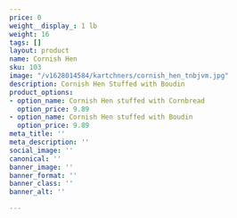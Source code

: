 ```yaml
---
price: 0
weight__display_: 1 lb
weight: 16
tags: []
layout: product
name: Cornish Hen
sku: 103
image: "/v1628014584/kartchners/cornish_hen_tnbjvm.jpg"
description: Cornish Hen Stuffed with Boudin
product_options:
- option_name: Cornish Hen stuffed with Cornbread
  option_price: 9.89
- option_name: Cornish Hen stuffed with Boudin
  option_price: 9.89
meta_title: ''
meta_description: ''
social_image: ''
canonical: ''
banner_image: ''
banner_format: ''
banner_class: ''
banner_alt: ''

---
```

